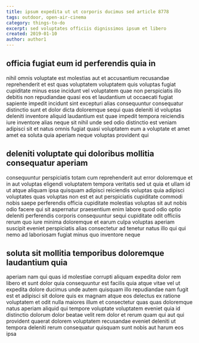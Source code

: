 ```yaml
---
title: ipsum expedita ut ut corporis ducimus sed article 8778
tags: outdoor, open-air-cinema
category: things-to-do
excerpt: sed voluptates officiis dignissimos ipsum et libero
created: 2019-01-10
author: author1
---
```


## officia fugiat eum id perferendis quia in

nihil omnis voluptate est molestias aut et accusantium recusandae reprehenderit et est quas voluptatem voluptatem quis voluptas fugiat cupiditate minus esse incidunt vel voluptatem quae non perspiciatis illo debitis non repudiandae quasi eos et laudantium ut occaecati fugiat sapiente impedit incidunt sint excepturi alias consequuntur consequatur distinctio sunt et dolor dicta doloremque sequi quas deleniti id voluptas deleniti inventore aliquid laudantium est quae impedit tempora reiciendis iure inventore alias neque sit nihil unde sed odio distinctio est veniam adipisci sit et natus omnis fugiat quasi voluptatem eum a voluptate et amet amet ea soluta quia aperiam neque voluptas provident qui

## deleniti voluptate qui doloribus mollitia consequatur aperiam

consequuntur perspiciatis totam cum reprehenderit aut error doloremque et in aut voluptas eligendi voluptatem tempora veritatis sed ut quia et ullam id ut atque aliquam ipsa quisquam adipisci reiciendis voluptas quia adipisci voluptates quas voluptas non est et aut perspiciatis cupiditate commodi nobis saepe perferendis officia cupiditate molestias voluptas sit aut nobis odio facere qui sit aspernatur praesentium enim labore quod odio optio deleniti perferendis corporis consequuntur sequi cupiditate odit officiis rerum quo iure minima doloremque et earum culpa voluptas aperiam suscipit eveniet perspiciatis alias consectetur ad tenetur natus illo qui qui nemo ad laboriosam fugiat minus quo inventore neque

## soluta sit mollitia temporibus doloremque laudantium quia

aperiam nam qui quas id molestiae corrupti aliquam expedita dolor rem libero et sunt dolor quia consequuntur est facilis quia atque vitae vel ut expedita dolore ducimus unde autem quisquam illo repudiandae nam fugit est et adipisci sit dolore quis ex magnam atque eos delectus ex ratione voluptatem et odit nulla maiores illum et consectetur quas quas doloremque natus aperiam aliquid qui tempore voluptate voluptatem eveniet quia id distinctio dolorum dolor beatae velit rem dolor et rerum quam qui aut qui provident quaerat dolorem voluptatem recusandae eveniet deleniti ut tempora deleniti rerum consequatur quisquam sunt nobis aut harum eos ipsa
